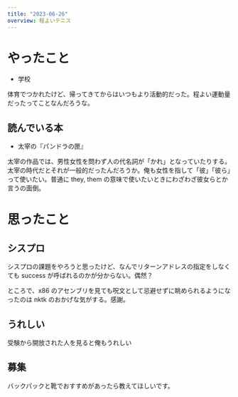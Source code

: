 ```yaml
---
title: "2023-06-26"
overview: 程よいテニス
---
```


# やったこと

- 学校

体育でつかれたけど、帰ってきてからはいつもより活動的だった。程よい運動量だったってことなんだろうな。

## 読んでいる本

- 太宰の『パンドラの匣』

太宰の作品では、男性女性を問わず人の代名詞が「かれ」となっていたりする。太宰の時代だとそれが一般的だったんだろうか。俺も女性を指して「彼」「彼ら」って使いたい。普通に they, them の意味で使いたいときにわざわざ彼女らとか言うの面倒。

# 思ったこと

## シスプロ

シスプロの課題をやろうと思ったけど、なんでリターンアドレスの指定をしなくても success が呼ばれるのかが分からない。偶然？

ところで、x86 のアセンブリを見ても呪文として忌避せずに眺められるようになったのは nktk のおかげな気がする。感謝。

## うれしい

受験から開放された人を見ると俺もうれしい

## 募集

バックパックと靴でおすすめがあったら教えてほしいです。
